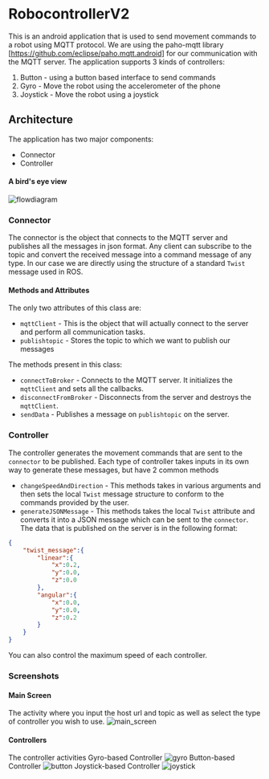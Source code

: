 # RobocontrollerV2
This is an android application that is used to send movement commands to a robot using MQTT protocol. We are using the paho-mqtt library [https://github.com/eclipse/paho.mqtt.android] for our communication with the MQTT server. The application supports 3 kinds of controllers:
1. Button - using a button based interface to send commands
2. Gyro - Move the robot using the accelerometer of the phone
3. Joystick - Move the robot using a joystick

## Architecture
The application has two major components:
- Connector
- Controller

#### A bird's eye view
![flowdiagram](/screenshots/flowdiagram)
### Connector
The connector is the object that connects to the MQTT server and publishes all the messages in json format. Any client can subscribe to the topic and convert the received message into a command message of any type. In our case we are directly using the structure of a standard `Twist` message used in ROS.
#### Methods and Attributes
The only two attributes of this class are:
- `mqttClient` - This is the object that will actually connect to the server and perform all communication tasks.
- `publishtopic` - Stores the topic to which we want to publish our messages

The methods present in this class:
- `connectToBroker` - Connects to the MQTT server. It initializes the `mqttClient` and sets all the callbacks.
- `disconnectFromBroker` - Disconnects from the server and destroys the `mqttClient`.
- `sendData` - Publishes a message on `publishtopic` on the server.

### Controller
The controller generates the movement commands that are sent to the `connector` to be published. Each type of controller takes inputs in its own way to generate these messages, but have 2 common methods
- `changeSpeedAndDirection` - This methods takes in various arguments and then sets the local `Twist` message structure to conform to the commands provided by the user.
- `generateJSONMessage` - This methods takes the local `Twist` attribute and converts it into a JSON message which can be sent to the `connector`. The data that is published on the server is in the following format:
```json
{
    "twist_message":{
        "linear":{
            "x":0.2,
            "y":0.0,
            "z":0.0
        },
        "angular":{
            "x":0.0,
            "y":0.0,
            "z":0.2
        }
    }
}
```
You can also control the maximum speed of each controller.

### Screenshots
#### Main Screen
The activity where you input the host url and topic as well as select the type of controller you wish to use.
![main_screen](/screenshots/main_screen.jpg)

#### Controllers
The controller activities
Gyro-based Controller
![gyro](/screenshots/gyro.jpg)
Button-based Controller
![button](/screenshots/button.jpg)
Joystick-based Controller
![joystick](/screenshots/joystick.jpg)